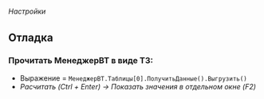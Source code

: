 ###### Настройки

## Отладка

### Прочитать МенеджерВТ в виде ТЗ:
- Выражение = ```МенеджерВТ.Таблицы[0].ПолучитьДанные().Выгрузить()```
- *Расчитать (Ctrl + Enter) -> Показать значения в отдельном окне (F2)*